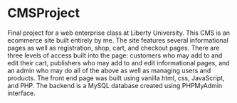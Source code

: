 # CMSProject
Final project for a web enterprise class at Liberty University. This CMS is an ecommerce site built entirely by me. The site features several informational pages as well as registration, shop, cart, and checkout pages. There are three levels of access built into the page: customers who may add to and edit their cart, publishers who may add to and edit informational pages, and an admin who may do all of the above as well as managing users and products.
The front end page was built using vanilla html, css, JavaScript, and PHP. The backend is a MySQL database created using PHPMyAdmin interface.
